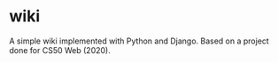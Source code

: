 # wiki
A simple wiki implemented with Python and Django. Based on a project done for CS50 Web (2020).
